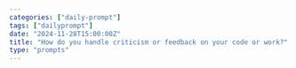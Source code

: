 ```yaml
---
categories: ["daily-prompt"]
tags: ["dailyprompt"]
date: "2024-11-28T15:00:00Z"
title: "How do you handle criticism or feedback on your code or work?"
type: "prompts"
---
```

